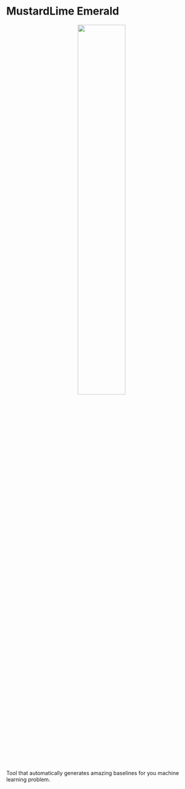 # MustardLime Emerald
<p align="center">
  <img width=50% src="https://i.ibb.co/JkgGjCR/emerald.png">
</p>

<hl>

Tool that automatically generates amazing baselines for you machine learning problem.
